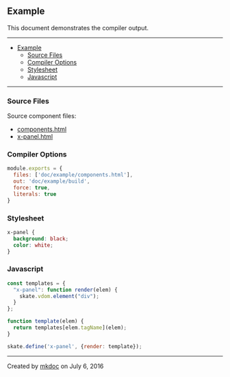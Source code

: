 ## Example

This document demonstrates the compiler output.

---

- [Example](#example)
  - [Source Files](#source-files)
  - [Compiler Options](#compiler-options)
  - [Stylesheet](#stylesheet)
  - [Javascript](#javascript)

---

### Source Files

Source component files:

* [components.html](https://github.com/tmpfs/trucks/blob/master/doc/example/components.html)
* [x-panel.html](https://github.com/tmpfs/trucks/blob/master/doc/example/x-panel.html)

### Compiler Options

```javascript
module.exports = {
  files: ['doc/example/components.html'],
  out: 'doc/example/build',
  force: true,
  literals: true
}
```

### Stylesheet

```css
x-panel {
  background: black;
  color: white;
}
```

### Javascript

```javascript
const templates = {
  "x-panel": function render(elem) {
    skate.vdom.element("div");
  }
};

function template(elem) {
  return templates[elem.tagName](elem);
}

skate.define('x-panel', {render: template});
```

---

Created by [mkdoc](https://github.com/mkdoc/mkdoc) on July 6, 2016

[trucks]: https://github.com/tmpfs/trucks
[trucks-cli]: https://github.com/tmpfs/trucks/blob/master/packages/trucks-cli
[skatejs]: https://github.com/skatejs/skatejs
[webcomponents]: https://github.com/w3c/webcomponents
[shadow-dom]: https://w3c.github.io/webcomponents/spec/shadow/
[custom-elements]: https://www.w3.org/TR/custom-elements/
[html-imports]: https://w3c.github.io/webcomponents/spec/imports/
[html-templates]: https://html.spec.whatwg.org/multipage/scripting.html#the-template-element
[polymer]: https://www.polymer-project.org/1.0/
[react]: https://facebook.github.io/react/
[react-webcomponents]: https://github.com/facebook/react/issues/5052
[react-integration]: https://github.com/skatejs/react-integration
[mozilla-webcomponents]: https://hacks.mozilla.org/2014/12/mozilla-and-web-components/
[csp]: http://content-security-policy.com/
[npm]: https://www.npmjs.com/
[postcss]: https://github.com/postcss/postcss
[mkdoc]: https://github.com/mkdoc/mkdoc
[mkapi]: https://github.com/mkdoc/mkapi
[mkparse]: https://github.com/mkdoc/mkparse
[jshint]: http://jshint.com
[jscs]: http://jscs.info

